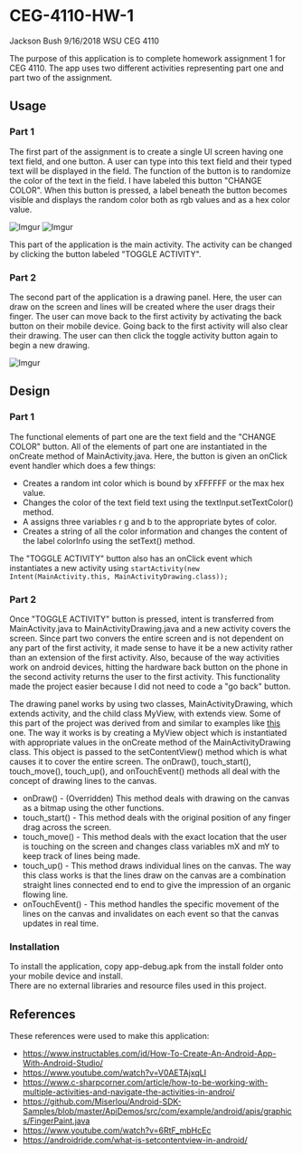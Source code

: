 # CEG-4110-HW-1
Jackson Bush
9/16/2018
WSU CEG 4110

The purpose of this application is to complete homework assignment 1 for CEG 4110. The app uses two different activities representing part one and part two of the assignment. 

## Usage
### Part 1

The first part of the assignment is to create a single UI screen having one text field, and one button. A user can type into this text field and their typed text will be displayed in the field. The function of the button is to randomize the color of the text in the field. I have labeled this button "CHANGE COLOR". When this button is pressed, a label beneath the button becomes visible and displays the random color both as rgb values and as a hex color value. 

![Imgur](https://i.imgur.com/SkqW1p1.png "Part 1") 
![Imgur](https://i.imgur.com/POmOe7l.png "Part 1")

This part of the application is the main activity. The activity can be changed by clicking the button labeled "TOGGLE ACTIVITY".

### Part 2

The second part of the application is a drawing panel. Here, the user can draw on the screen and lines will be created where the user drags their finger. The user can move back to the first activity by activating the back button on their mobile device. Going back to the first activity will also clear their drawing. The user can then click the toggle activity button again to begin a new drawing. 

![Imgur]( https://i.imgur.com/SJLBH11.png "Part 2")

## Design
### Part 1

The functional elements of part one are the text field and the "CHANGE COLOR" button. All of the elements of part one are instantiated in the onCreate method of MainActivity.java. Here, the button is given an onClick event handler which does a few things:
* Creates a random int color which is bound by xFFFFFF or the max hex value.
* Changes the color of the text field text using the textInput.setTextColor() method.
* A assigns three variables r g and b to the appropriate bytes of color.
* Creates a string of all the color information and changes the content of the label colorInfo using the setText() method. 

The "TOGGLE ACTIVITY" button also has an onClick event which instantiates a new activity using `startActivity(new Intent(MainActivity.this, MainActivityDrawing.class));`


### Part 2

Once "TOGGLE ACTIVITY" button is pressed, intent is transferred from MainActivity.java to MainActivityDrawing.java and a new activity covers the screen. Since part two convers the entire screen and is not dependent on any part of the first activity, it made sense to have it be a new activity rather than an extension of the first activity. Also, because of the way activities work on android devices, hitting the hardware back button on the phone in the second activity returns the user to the first activity. This functionality made the project easier because I did not need to code a "go back" button. 

The drawing panel works by using two classes, MainActivityDrawing, which extends activity, and the child class MyView, with extends view. Some of this part of the project was derived from and similar to examples like [this](https://github.com/Miserlou/Android-SDK-Samples/blob/master/ApiDemos/src/com/example/android/apis/graphics/FingerPaint.java) one. The way it works is by creating a MyView object which is instantiated with appropriate values in the onCreate method of the MainActivityDrawing class. This object is passed to the setContentView() method which is what causes it to cover the entire screen. The onDraw(), touch_start(), touch_move(), touch_up(), and onTouchEvent() methods all deal with the concept of drawing lines to the canvas. 
* onDraw() - (Overridden) This method deals with drawing on the canvas as a bitmap using the other functions.
* touch_start() - This method deals with the original position of any finger drag across the screen.
* touch_move() - This method deals with the exact location that the user is touching on the screen and changes class variables mX and mY to keep track of lines being made.
* touch_up() - This method draws individual lines on the canvas. The way this class works is that the lines draw on the canvas are a combination straight lines connected end to end to give the impression of an organic flowing line.
* onTouchEvent() - This method handles the specific movement of the lines on the canvas and invalidates on each event so that the canvas updates in real time.


### Installation 

To install the application, copy app-debug.apk from the install folder onto your mobile device and install.  
There are no external libraries and resource files used in this project. 

## References 
These references were used to make this application:
* https://www.instructables.com/id/How-To-Create-An-Android-App-With-Android-Studio/
* https://www.youtube.com/watch?v=V0AETAjxqLI
* https://www.c-sharpcorner.com/article/how-to-be-working-with-multiple-activities-and-navigate-the-activities-in-androi/
* https://github.com/Miserlou/Android-SDK-Samples/blob/master/ApiDemos/src/com/example/android/apis/graphics/FingerPaint.java
* https://www.youtube.com/watch?v=6RtF_mbHcEc
* https://androidride.com/what-is-setcontentview-in-android/
